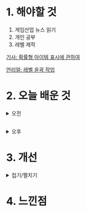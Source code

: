 
# 1. 해야할 것

1. 게임산업 뉴스 읽기 
2. 개인 공부  
3. 레벨 제작

[기사: 확률형 아이템 표시에 관하여](https://www.gamemeca.com/view.php?gid=1747380)

[언리얼: 레벨 윤곽 작업](https://dev.epicgames.com/community/learning/courses/qRG/unreal-engine-b03e6f/38kz/unreal-engine-8979f0)


# 2. 오늘 배운 것

<details>
<summary>오전</summary>

## 오늘의 뉴스
■ 데이브 더 다이버, PS버전 16일 출시 예고 
넥슨(공동 대표 강대현∙김정욱)은 게임 서브 브랜드 민트로켓에서 선보인 '데이브 더 다이버(DAVE THE DIVER, 이하 데이브)'의 플레이스테이션(PlayStation®4전을 오는 16일 글로벌 정식 출시합니다. '데이브 더 다이버'의 황재호 디렉터는 "플레이스테이션 버전을 통해 유저분들께 보다 확장된 경험을 제공하게 되어 매우 기쁘다"며, "'듀얼센스 햅틱' 기능으로 구현한 '데이브' 특유의 손맛의 재미를 느껴보시길 바란다"고 밝혔습니다.  

■ 4시즌 먼저 해보기, 디아블로4 PTR서버 오늘 시작 
블리자드 엔터테인먼트(Blizzard Entertainment)의 디아블로 IV(Diablo IV)가 첫 공개 테스트 서버(PTR)를 오늘(이하 한국 시간 기준) 오픈합니다. 개발팀은 공개 테스트 서버 기간 동안 접수된 플레이어들의 피드백을 적극 수용하고 반영할 계획으로 이제 공개 테스트 서버에서 차기 시즌에서 도입될 새로운 아이템 체계 업데이트를 확인하고 디아블로 IV PTR 포럼(영문)에 피드백을 남길 수 있습니다.

■ 정부, 확률형 아이템 규제 후속조치에 나선다 
정부가 지난 2일 민생토론회 후속조치 점검 회의를 개최한 가운데, 윤석열 대통령이 게임 이용자 권리 보호 방안을 추가 지시했습니다. 윤 대통령은 "대표적 디지털 융합 산업이자 엄청난 성장 잠재력을 가진 게임 산업을 제대로 육성하기 위해 소비자 보호도 강화했다"라며 "게임 이용자들에게 확률형 아이템의 정보를 공개하고, 집단적․분산적 피해 구제 방안 마련, 소액 사기 전담 수사관을 지정하는 등 이용자 중심의 대책을 마련하고 있다"라고 밝혔습니다.

■ 드래곤즈 도그마2 250만 장 판매, "업데이트 계속할 것" 
말도 많고 탈도 많았던 캡콤의 신작 '드래곤즈 도그마2'가 출시 후 10일 만에 250만 장 판매된 것으로 알려졌습니다. 그로부터 10년이라는 세월이 흐른 뒤에 출시된 후속작 '드래곤즈 도그마2'는 RE 엔진과 최신 하드웨어 기술로 탄생한 사실적인 비주얼, 물리연산과 AI를 바탕으로 면밀하게 구성된 왕도 판타지 작품이 되리라는 기대를 모았습니다.

■ [이슈] 뽑기 149회까진 0%, 뮤 아크엔젤 '바닥 시스템' 있었다 
웹젠이 최근 '뮤 아크엔젤' 확률 정보를 바로잡는 과정에서 '바닥 시스템'이 있었다는 게 나타났습니다. 웹젠 측은 "획득 가능 회차(바닥) 및 확정 획득 회차(천장)에 대한 확률표기가 실제 게임 내 확률과 상이한 오류를 확인했다"며 "잘못된 표기를 제공 드림에 따라 고객님들께 불편을 끼친 점에 대해 고개 숙여 사과를 드린다"라고 밝혔습니다.

■ [종합] Xbox가 주목한 '아시아 인디 게임' 신작 4종 
마이크로소프트 Xbox는 지난 26일, 미디어를 대상으로 한 'ID@Xbox 디지털 세션'을 진행하고, 아시아 지역의 파트너 스튜디오가 개발중인 인디 게임 4종을 공개했습니다. 더 많은 개발자들이 자신의 창작물을 통해 Xbox 게임 생태계로 진입하는 것을 지원한다는 취지로, 지난 2022년부터는 글로벌 확장 팀을 신설해 동남아, 인도, 아프리카, 라틴아메리카 등 신 시장 개척 및 발굴은 물론, 해당 지역 개발자들이 글로벌 시장으로 진출할 수 있는 활로를 지원하고 있습니다.
패치 방안을 공개하고 나서야 복합적으로 회복되는 모습으로 돌아섰습니다.

■ '아스달 연대기', 캐릭터명 선점 3시간만에 마감
넷마블(대표 권영식, 김병규)은 신작 MMORPG '아스달 연대기: 세 개의 세력'(개발사 넷마블에프앤씨)의 캐릭터명 선점 이벤트가 시작 3시간만에 완료됐으며, '유저 환원 프로그램'을 실시한다고 2일 밝혔습니다. 이벤트 시작과 동시에 이용자들이 몰리면서 12개 서버의 캐릭터명 선점이 3시간만에 완료됐으며, 넷마블은 오는 4일 오전 11시 새로운 서버를 추가 개설할 예정입니다.

■ 경찰, 위메이드에 고발당한 위정현 교수 '불송치' 결정
경찰이 위메이드로부터 고발당한 위정현 한국게임학회장에 대해 '불송치' 결정을 내렸습니다. 고발 당시 위메이드는 측은 "한국게임학회와 위정현 학회장은 확인되지 않은 의혹과 소문, 추측, 언론 인터뷰 등으로 정상적인 기업활동을 부도덕한 이미지로 덧씌우는 행위를 지속하고 있다"라고 이유를 전했습니다.

■ 지스타 2024, 4월 4일부터 참가사 조기 신청 시작
지스타조직위원회(위원장 강신철, 이하 조직위)는 오는 4월 4일(목)부터 5월 2일(목)까지 약 한 달간 지스타 공식 홈페이지에서 ‘지스타 2024’의 참가사 조기신청 접수를 진행한다고 밝혔습니다.

■ 넥슨재단, 넥슨 창립 30주년 기념해 '착한 선물' 나눈다
넥슨(공동 대표 강대현·김정욱)은 넥슨재단(이사장 김정욱)이 넥슨 창립 30주년을 기념하는 '착한선물' 릴레이 이벤트를 개최한다고 2일 밝혔습니다. 4월 이벤트 선물로는 3-7세 청각장애 어린이들을 위해 제작·배포한 언어 재활 치료 교구 '소리친구 예티'의 구성을 변경하여 착한선물 에디션 인형을 준비했습니다.

■ '유니콘 오버로드' 글로벌 50만 장 판매 기록, 트레일러 공개
세가퍼블리싱코리아(대표 사이토 고)는 2024년 3월 8일 발매된 ATLUS × VANILLAWARE의 신작 SRPG 『유니콘 오버로드』의 전 세계 누적 판매량이 50만 장을 돌파했다고 밝혔습니다. '유니콘 오버로드'는 동료를 만나 거대한 악에 맞서는 정통파 모험담을 바닐라웨어만의 고화질 그래픽과 캐릭터, 자유도 높은 필드 탐색, 새로운 방식의 시뮬레이션 전투로 그린 판타지 시뮬레이션 rpg입니다.

■ "젠지의 4연속 우승 도전", 2024 LCK 스프링 PO 2R 예고
'리그 오브 레전드(LoL)' 이스포츠의 한국 프로 리그를 주최하는 리그 오브 레전드 챔피언스 코리아(대표 오상헌, www.lolesports.com, 이하 'LCK')는 3일(수)과 4일(목) 이틀 동안 서울 종로구 그랑서울 롤파크에 위치한 LCK 아레나에서 열리는 우리은행 2024 LCK 스프링 플레이오프 2라운드가 열린다고 밝혔습니다. 지난달 30일(토)과 31일(일) 열린 플레이오프 1라운드에서는 정규 리그 3위 한화생명e스포츠가 6위 광동 프릭스를 세트 스코어 3 
대0으로 완파했고 정규 리그 5위 디플러스 기아가 4위 KT 롤스터를 풀 세트 접전 끝에 3대2로 꺾고 2라운드 행 티켓을 손에 넣었습니다.

■ D&D 50주년! '포가튼 렐름', 레고로 출시된다 
레고코리아(LEGO Korea)가 롤플레잉 게임(RPG)의 원조 '던전 앤 드래곤(Dungeons & Dragons)'의 50주년 기념 세트를 오는 4일 출시합니다. 레고 최초의 '던전 앤 드래곤' 테마 세트인 이번 '레고 아이디어 던전 앤 드래곤: 레드 드래곤 이야기(21348)'는 원작 게임 개발사 '위저즈 오브 더 코스트(Wizards of the Coast)'와 협업을 통해 탄생했습니다.

■ 젠지글로벌아카데미, 신구대학교와 e스포츠 인재양성 MOU
e스포츠 교육 전문 기관인 젠지글로벌아카데미(Gen.G Global Academy)가 신구대학교 e-스포츠과(학과장 정재헌 교수)와 산·학 협약을 체결했다고 밝혔습니다.

■ 플린트 신작 '별이되어라2', 모바일-스팀 동시 출시 
하이브IM(대표 정우용)은 2일, 자사가 서비스하고 플린트(대표 김영모)에서 개발한 2024년 상반기 기대작 2D 액션 MORPG '별이되어라2: 베다의 기사들'을 글로벌 동시 출시했다고 밝혔습니다. 이와 함께 '별이되어라2: 베다의 기사들'에서는 이벤트 별의 부름 캐릭터로 5성 등급 어둠 속성 딜러 '크산티아'를 출시하고, 인게임 이벤트를 통해 풍성한 보상을 제공할 예정입니다.
</details>

##

<details>
<summary>오후</summary>

## 레벨 제작

![image](https://github.com/JM94Ent/TIL-WIL/assets/143363550/6a072153-47c2-4f94-8c77-2e21de7cffb3)


</details>




# 3. 개선


<details>
<summary>접기/펼치기</summary>


</details>



# 4. 느낀점



